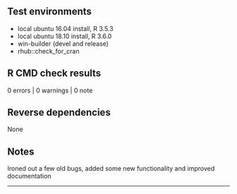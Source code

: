 ## Test environments
* local ubuntu 16.04 install, R 3.5.3
* local ubuntu 18.10 install, R 3.6.0
* win-builder (devel and release)
* rhub::check_for_cran

## R CMD check results

0 errors | 0 warnings | 0 note

## Reverse dependencies

None

## Notes

Ironed out a few old bugs, added some new functionality and improved 
documentation

---
